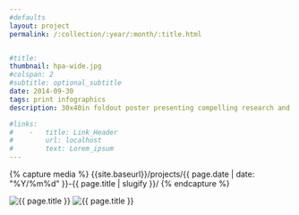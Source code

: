 ```yaml
---
#defaults
layout: project
permalink: /:collection/:year/:month/:title.html


#title:
thumbnail: hpa-wide.jpg
#colspan: 2
#subtitle: optional_subtitle
date: 2014-09-30
tags: print infographics
description: 30x40in foldout poster presenting compelling research and information about the phenomenon that is human-powered flight.

#links:
#    -   title: Link_Header
#        url: localhost
#        text: Lorem_ipsum
---
```


<!-- set project media path -->
{% capture media %}
    {{site.baseurl}}/projects/{{ page.date | date: "%Y/%m%d" }}-{{ page.title | slugify }}/
{% endcapture %}
<!-- end -->

<!-- media -->
<img class="span8" src="{{ site.data.global_assets.placeholder | relative_url }}" data-src="{{media|strip}}hpa-wide.jpg" alt="{{ page.title }}">
<img class="span8" src="{{ site.data.global_assets.placeholder | relative_url }}" data-src="{{media|strip}}hpa-close.jpg" alt="{{ page.title }}">
